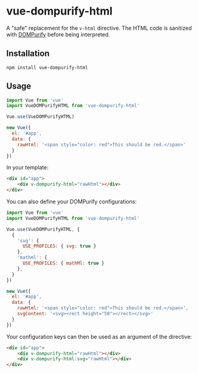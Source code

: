 # vue-dompurify-html

A "safe" replacement for the `v-html` directive. The HTML code is
sanitized with [DOMPurify](https://github.com/cure53/DOMPurify) before being interpreted.

## Installation

```
npm install vue-dompurify-html
```

## Usage

```js
import Vue from 'vue'
import VueDOMPurifyHTML from 'vue-dompurify-html'

Vue.use(VueDOMPurifyHTML)

new Vue({
  el: '#app',
  data: {
    rawHtml: '<span style="color: red">This should be red.</span>'
  }
})
```

In your template:
```html
<div id="app">
    <div v-dompurify-html="rawHtml"></div>
</div>
```

You can also define your DOMPurify configurations:
```js
import Vue from 'vue'
import VueDOMPurifyHTML from 'vue-dompurify-html'

Vue.use(VueDOMPurifyHTML, {
  {
    'svg': {
      USE_PROFILES: { svg: true }
    },
    'mathml': {
      USE_PROFILES: { mathMl: true }
    },
  }
})

new Vue({
  el: '#app',
  data: {
    rawHtml: '<span style="color: red">This should be red.</span>',
    svgContent: '<svg><rect height="50"></rect></svg>'
  }
})
```

Your configuration keys can then be used as an argument of the directive:
```html
<div id="app">
    <div v-dompurify-html="rawHtml"></div>
    <div v-dompurify-html:svg="rawHtml"></div>
</div>
```